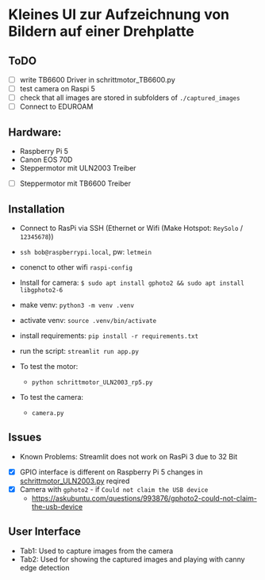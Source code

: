 
# Kleines UI zur Aufzeichnung von Bildern auf einer Drehplatte

## ToDO

- [ ] write TB6600 Driver in schrittmotor_TB6600.py
- [ ] test camera on Raspi 5 
- [ ] check that all images are stored in subfolders of `./captured_images`
- [ ] Connect to EDUROAM

## Hardware:

- Raspberry Pi 5
- Canon EOS 70D
- Steppermotor mit ULN2003 Treiber
- [ ] Steppermotor mit TB6600 Treiber

## Installation

- Connect to RasPi via SSH (Ethernet or Wifi (Make Hotspot: `ReySolo` / `12345678`))
- `ssh bob@raspberrypi.local`, pw: `letmein`
- conenct to other wifi `raspi-config`
- Install for camera: `$ sudo apt install gphoto2 && sudo apt install libgphoto2-6`
- make venv: `python3 -m venv .venv`
- activate venv: `source .venv/bin/activate`
- install requirements: `pip install -r requirements.txt`
- run the script: `streamlit run app.py`

- To test the motor:
   - `python schrittmotor_ULN2003_rp5.py`
- To test the camera:
   - `camera.py`

## Issues

- Known Problems: Streamlit does not work on RasPi 3 due to 32 Bit
- [x] GPIO interface is different on Raspberry Pi 5 changes in [schrittmotor_ULN2003.py](./schrittmotor_ULN2003.py) reqired
- [x] Camera with `gphoto2` - if `Could not claim the USB device`
   - https://askubuntu.com/questions/993876/gphoto2-could-not-claim-the-usb-device

## User Interface

- Tab1: Used to capture images from the camera
- Tab2: Used for showing the captured images and playing with canny edge detection



